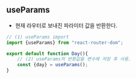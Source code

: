 ## useParams
- 현재 라우터로 보내진 파라미터 값을 반환한다.

```jsx
// (1) useParams import
import {useParams} from "react-router-dom";

export default function Day(){
    // (2) useParams의 반환값을 변수에 저장 후 사용.
    const {day} = useParams();
}
```